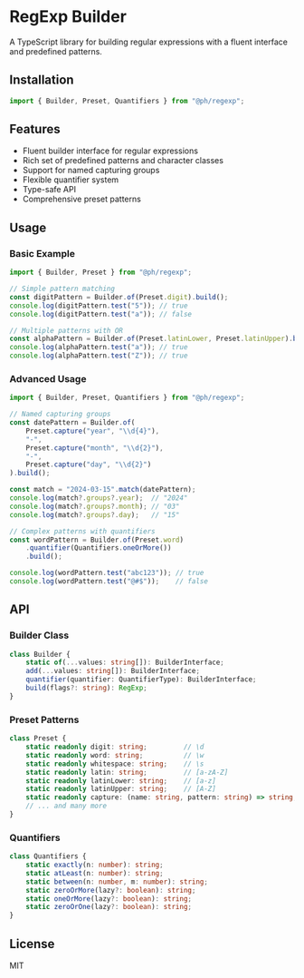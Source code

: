 # RegExp Builder

A TypeScript library for building regular expressions with a fluent interface and predefined patterns.

## Installation

```ts
import { Builder, Preset, Quantifiers } from "@ph/regexp";
```

## Features

- Fluent builder interface for regular expressions
- Rich set of predefined patterns and character classes
- Support for named capturing groups
- Flexible quantifier system
- Type-safe API
- Comprehensive preset patterns

## Usage

### Basic Example

```ts
import { Builder, Preset } from "@ph/regexp";

// Simple pattern matching
const digitPattern = Builder.of(Preset.digit).build();
console.log(digitPattern.test("5")); // true
console.log(digitPattern.test("a")); // false

// Multiple patterns with OR
const alphaPattern = Builder.of(Preset.latinLower, Preset.latinUpper).build();
console.log(alphaPattern.test("a")); // true
console.log(alphaPattern.test("Z")); // true
```

### Advanced Usage

```ts
import { Builder, Preset, Quantifiers } from "@ph/regexp";

// Named capturing groups
const datePattern = Builder.of(
    Preset.capture("year", "\\d{4}"),
    "-",
    Preset.capture("month", "\\d{2}"),
    "-",
    Preset.capture("day", "\\d{2}")
).build();

const match = "2024-03-15".match(datePattern);
console.log(match?.groups?.year);  // "2024"
console.log(match?.groups?.month); // "03"
console.log(match?.groups?.day);   // "15"

// Complex patterns with quantifiers
const wordPattern = Builder.of(Preset.word)
    .quantifier(Quantifiers.oneOrMore())
    .build();

console.log(wordPattern.test("abc123")); // true
console.log(wordPattern.test("@#$"));    // false
```

## API

### Builder Class

```ts
class Builder {
    static of(...values: string[]): BuilderInterface;
    add(...values: string[]): BuilderInterface;
    quantifier(quantifier: QuantifierType): BuilderInterface;
    build(flags?: string): RegExp;
}
```

### Preset Patterns

```ts
class Preset {
    static readonly digit: string;         // \d
    static readonly word: string;          // \w
    static readonly whitespace: string;    // \s
    static readonly latin: string;         // [a-zA-Z]
    static readonly latinLower: string;    // [a-z]
    static readonly latinUpper: string;    // [A-Z]
    static readonly capture: (name: string, pattern: string) => string;
    // ... and many more
}
```

### Quantifiers

```ts
class Quantifiers {
    static exactly(n: number): string;
    static atLeast(n: number): string;
    static between(n: number, m: number): string;
    static zeroOrMore(lazy?: boolean): string;
    static oneOrMore(lazy?: boolean): string;
    static zeroOrOne(lazy?: boolean): string;
}
```

## License

MIT

